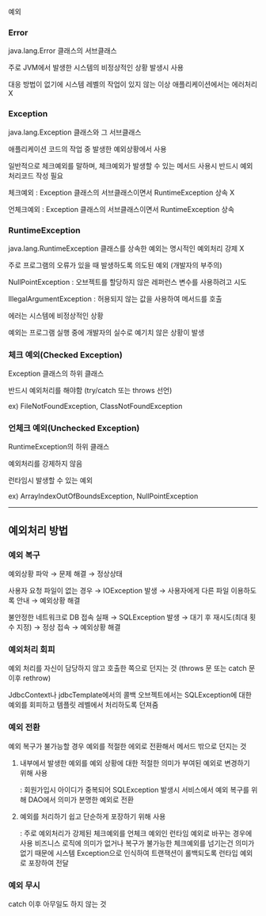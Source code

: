 예외

### Error

java.lang.Error 클래스의 서브클래스

주로 JVM에서 발생한 시스템의 비정상적인 상황 발생시 사용

대응 방법이 없기에 시스템 레벨의 작업이 있지 않는 이상 애플리케이션에서는 에러처리 X

### Exception

java.lang.Exception 클래스와 그 서브클래스

애플리케이션 코드의 작업 중 발생한 예외상황에서 사용

일반적으로 체크예외를 말하며, 체크예외가 발생할 수 있는 메서드 사용시 반드시 예외 처리코드 작성 필요

체크예외 : Exception 클래스의 서브클래스이면서 RuntimeException 상속 X

언체크예외 : Exception 클래스의 서브클래스이면서 RuntimeException 상속

### RuntimeException

java.lang.RuntimeException 클래스를 상속한 예외는 명시적인 예외처리 강제 X

주로 프로그램의 오류가 있을 때 발생하도록 의도된 예외 (개발자의 부주의)

NullPointException : 오브젝트를 할당하지 않은 레퍼런스 변수를 사용하려고 시도

IllegalArgumentException : 허용되지 않는 값을 사용하여 메서드를 호출

에러는 시스템에 비정상적인 상황

예외는 프로그램 실행 중에 개발자의 실수로 예기치 않은 상황이 발생

### 체크 예외(Checked Exception)

Exception 클래스의 하위 클래스

반드시 예외처리를 해야함 (try/catch 또는 throws 선언)

ex) FileNotFoundException, ClassNotFoundException

### 언체크 예외(Unchecked Exception)

RuntimeException의 하위 클래스

예외처리를 강제하지 않음 

런타임시 발생할 수 있는 예외

ex) ArrayIndexOutOfBoundsException, NullPointException

---

## 예외처리 방법

### 예외 복구

예외상황 파악 → 문제 해결 → 정상상태

사용자 요청 파일이 없는 경우 → IOException 발생 → 사용자에게 다른 파일 이용하도록 안내 → 예외상황 해결

불안정한 네트워크로 DB 접속 실패 → SQLException 발생 → 대기 후 재시도(최대 횟수 지정) → 정상 접속
→ 예외상황 해결

### 예외처리 회피

예외 처리를 자신이 담당하지 않고 호출한 쪽으로 던지는 것 (throws 문 또는 catch 문 이후 rethrow)

JdbcContext나 jdbcTemplate에서의 콜백 오브젝트에서는 SQLException에 대한 예외를 회피하고 템플릿 레벨에서 처리하도록 던져줌

### 예외 전환

예외 복구가 불가능할 경우 예외를 적절한 에외로 전환해서 메서드 밖으로 던지는 것 

1. 내부에서 발생한 예외를 예외 상황에 대한 적절한 의미가 부여된 예외로 변경하기 위해 사용
    
    : 회원가입시 아이디가 중복되어 SQLException 발생시 서비스에서 예외 복구를 위해 DAO에서 의미가 분명한 예외로 전환
    
2. 예외를 처리하기 쉽고 단순하게 포장하기 위해 사용
    
    : 주로 예외처리가 강제된 체크예외를 언체크 예외인 런타임 예외로 바꾸는 경우에 사용
    비즈니스 로직에 의미가 없거나 복구가 불가능한 체크예외를 넘기는건 의미가 없기 때문에 시스템 Exception으로 인식하여 트랜잭션이 롤백되도록 런타입 예외로 포장하여 전달
    

### 예외 무시

catch 이후 아무일도 하지 않는 것